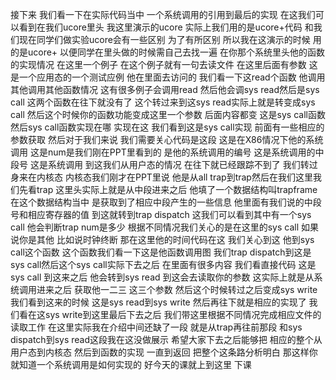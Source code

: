 接下来 我们看一下在实际代码当中
一个系统调用的引用到最后的实现
在这我们可以看到在我们ucore里头
我这里演示的ucore
实际上我们用的是ucore+代码
和我们现在同学们做实验ucore会有一些区别
为了有所区别 所以我在这演示的时候
用的是ucore+
以便同学在里头做的时候需自己去找一遍
在你那个系统里头他的函数的实现情况
在这里一个例子 在这个例子就有一句去读文件
在这里后面有参数 这是一个应用态的一个测试应例
他在里面去访问的 我们看一下这read个函数
他调用其他调用其他函数情况
这有很多例子会调用read
然后他会调sys read然后是sys call
这两个函数在往下就没有了
这个转过来到这sys read实际上就是转变成sys call
然后这个时候你的函数功能变成这里一个参数
后面内容都变 这是sys call函数
然后sys call函数实现在哪
实现在这 我们看到这是sys call实现
前面有一些相应的参数获取
然后对于我们来说
我们需要关心代码是这段
这是在X86情况下他的系统调用
这是num是我们刚在PPT里看到的
是他的系统调用的编号
这是系统调用的中段号 这是系统调用
到这我们从用户态的情况
在往下就已经跟踪不到了
我们转过身来在内核态
内核态我们刚才在PPT里说
他是从all trap到trap然后在我们这里我们先看trap
这里头实际上就是从中段进来之后
他填了一个数据结构叫trapframe
在这个数据结构当中
是获取到了相应中段产生的一些信息
他里面有我们说的中段号和相应寄存器的值
到这就转到trap dispatch 这我们可以看到其中有一个sys call
他会判断trap num是多少
根据不同情况我们关心的是在这里的sys call
如果说你是其他 比如说时钟终断
那在这里他的时间代码在这
我们关心到这 他到sys call这个函数
这个函数我们看一下这是他函数调用图
我们trap dispatch到这是sys call然后这个sys call实际下去之后
在里面有很多内容 我们看直接代码
这是sys call 到这来之后 他会转到sys read
到这会去读取你的参数
这实际上就是从系统调用进来之后
获取他一二三 这三个参数
然后这个时候转过之后变成sys write
我们看到这来的时候 这是sys read到sys write
然后再往下就是相应的实现了
我们看在这sys write到这里最后下去之后
我们带这里根据不同情况完成相应文件的读取工作
在这里实际我在介绍中间还缺了一段
就是从trap再往前那段
和sys dispatch到sys read这段我在这没做展示
希望大家下去之后能够把
相应的整个从用户态到内核态
然后到函数的实现 一直到返回
把整个这条路分析明白
那这样你就知道一个系统调用是如何实现的
好今天的课就上到这里 下课